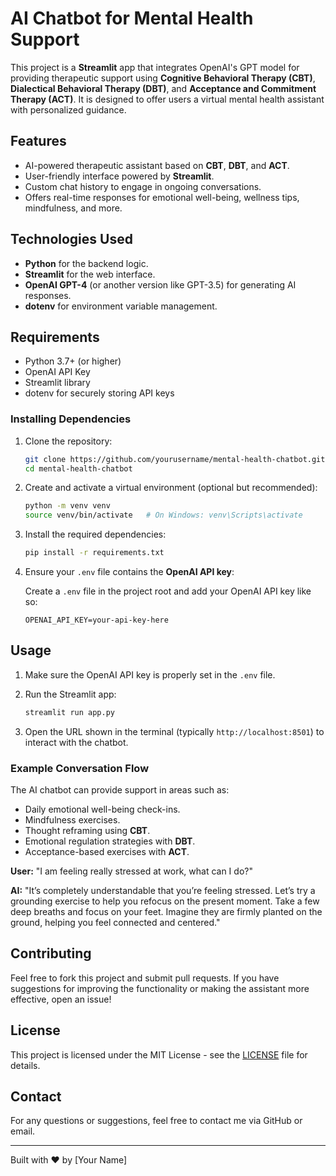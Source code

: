 # AI Chatbot for Mental Health Support

This project is a **Streamlit** app that integrates OpenAI's GPT model for providing therapeutic support using **Cognitive Behavioral Therapy (CBT)**, **Dialectical Behavioral Therapy (DBT)**, and **Acceptance and Commitment Therapy (ACT)**. It is designed to offer users a virtual mental health assistant with personalized guidance.

## Features

- AI-powered therapeutic assistant based on **CBT**, **DBT**, and **ACT**.
- User-friendly interface powered by **Streamlit**.
- Custom chat history to engage in ongoing conversations.
- Offers real-time responses for emotional well-being, wellness tips, mindfulness, and more.

## Technologies Used

- **Python** for the backend logic.
- **Streamlit** for the web interface.
- **OpenAI GPT-4** (or another version like GPT-3.5) for generating AI responses.
- **dotenv** for environment variable management.

## Requirements

- Python 3.7+ (or higher)
- OpenAI API Key
- Streamlit library
- dotenv for securely storing API keys

### Installing Dependencies

1. Clone the repository:

    ```bash
    git clone https://github.com/yourusername/mental-health-chatbot.git
    cd mental-health-chatbot
    ```

2. Create and activate a virtual environment (optional but recommended):

    ```bash
    python -m venv venv
    source venv/bin/activate   # On Windows: venv\Scripts\activate
    ```

3. Install the required dependencies:

    ```bash
    pip install -r requirements.txt
    ```

4. Ensure your `.env` file contains the **OpenAI API key**:

    Create a `.env` file in the project root and add your OpenAI API key like so:

    ```plaintext
    OPENAI_API_KEY=your-api-key-here
    ```

## Usage

1. Make sure the OpenAI API key is properly set in the `.env` file.
2. Run the Streamlit app:

    ```bash
    streamlit run app.py
    ```

3. Open the URL shown in the terminal (typically `http://localhost:8501`) to interact with the chatbot.

### Example Conversation Flow

The AI chatbot can provide support in areas such as:
- Daily emotional well-being check-ins.
- Mindfulness exercises.
- Thought reframing using **CBT**.
- Emotional regulation strategies with **DBT**.
- Acceptance-based exercises with **ACT**.

**User:** "I am feeling really stressed at work, what can I do?"

**AI:** "It’s completely understandable that you’re feeling stressed. Let’s try a grounding exercise to help you refocus on the present moment. Take a few deep breaths and focus on your feet. Imagine they are firmly planted on the ground, helping you feel connected and centered."

## Contributing

Feel free to fork this project and submit pull requests. If you have suggestions for improving the functionality or making the assistant more effective, open an issue!

## License

This project is licensed under the MIT License - see the [LICENSE](LICENSE) file for details.

## Contact

For any questions or suggestions, feel free to contact me via GitHub or email.

---
Built with ❤️ by [Your Name]
